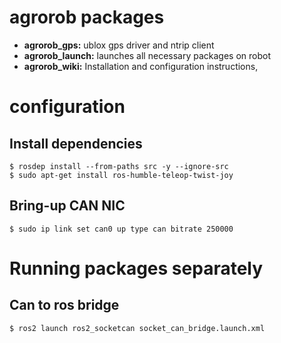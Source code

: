 # agrorob packages
- **agrorob_gps:** ublox gps driver and ntrip client
- **agrorob_launch:** launches all necessary packages on robot
- **agrorob_wiki:** Installation and configuration instructions, 


# configuration
## Install dependencies
```
$ rosdep install --from-paths src -y --ignore-src
$ sudo apt-get install ros-humble-teleop-twist-joy
```


## Bring-up CAN NIC
```$ sudo ip link set can0 up type can bitrate 250000```

# Running packages separately
## Can to ros bridge
```$ ros2 launch ros2_socketcan socket_can_bridge.launch.xml ```    

